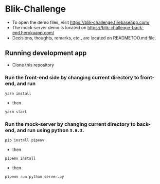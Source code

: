 # Blik-Challenge

- To open the demo files, visit https://blik-challenge.firebaseapp.com/
- The mock-server demo is located on https://blik-challenge-back-end.herokuapp.com/
- Decisions, thoughts, remarks, etc., are located on READMETOO.md file.

## Running development app
- Clone this repository
### Run the front-end side by changing current directory to front-end, and run
```bash
yarn install
```
- then
```bash
yarn start
```
### Run the mock-server by changing current directory to back-end, and run using python `3.6.3`.
```bash
pip install pipenv
```
- then
```bash
pipenv install
```
- then
```bash
pipenv run python server.py
```